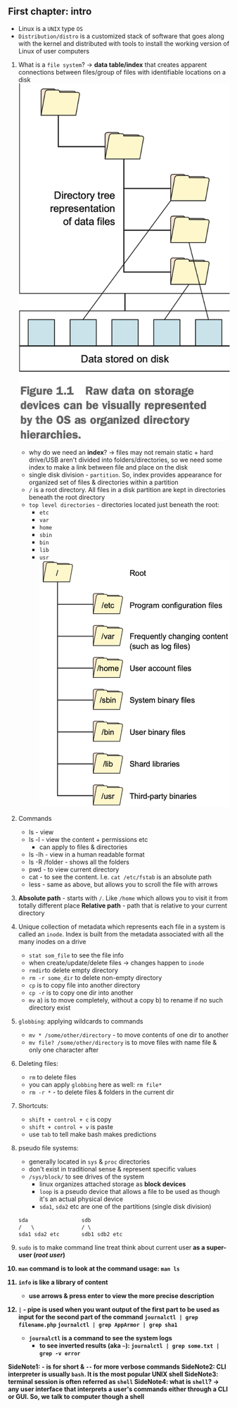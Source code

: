 <h2>First chapter: intro</h2>

- Linux is a `UNIX` type `OS`
- `Distribution/distro` is a customized stack of software that goes along with the kernel and distributed with
	tools to install the working version of Linux of user computers

1. What is a `file system`? -> **data table/index** that creates apparent connections between files/group of files
	with identifiable locations on a disk
	![Alt text](image_folder/directories.png?raw=true)
	* why do we need an **index**? -> files may not remain static + hard drive/USB aren't divided into folders/directories, so
		we need some index to make a link between file and place on the disk
	* single disk division - `partition`. So, index provides appearance for organized set of files & directories within a partition
	* `/` is a root directory. All files in a disk partition are kept in directories beneath the root directory
	* `top level directories` - directories located just beneath the root:
		- `etc`
		- `var`
		- `home`
		- `sbin`
		- `bin`
		- `lib`
		- `usr`
	![Alt text](image_folder/sub_root.png?raw=true)

2. Commands
	* ls - view
	* ls -l - view the content + permissions etc
		- can apply to files & directories
	* ls -lh - view in a human readable format
	* ls -R /folder - shows all the folders
	* pwd - to view current directory
	* cat - to see the content. I.e. `cat /etc/fstab` is an absolute path
	* less - same as above, but allows you to scroll the file with arrows

3. **Absolute path** - starts with `/`. Like `/home` which allows you to visit it from totally different place
	**Relative path** - path that is relative to your current directory

4. Unique collection of metadata which represents each file in
	a system is called an `inode`. Index is built from the metadata
	associated with all the many inodes on a drive
	* `stat som_file` to see the file info
	* when create/update/delete files -> changes happen to `inode`
	* `rmdir`to delete empty directory
	* `rm -r some_dir` to delete non-empty directory
	* `cp` is to copy file into another directory
	* `cp -r` is to copy one dir into another
	* `mv` a) is to move completely, without a copy b) to rename if no such directory exist

5. `globbing`: applying wildcards to commands
	* `mv * /some/other/directory` - to move contents of one dir to another
	* `mv file? /some/other/directory` is to move files with name file & only one character after

6. Deleting files:
	* `rm` to delete files
	* you can apply `globbing` here as well: `rm file*`
	* `rm -r *` - to delete files & folders in the current dir

7. Shortcuts:
	* `shift + control + c` is copy
	* `shift + control + v` is paste
	* use `tab` to tell make bash makes predictions

8. pseudo file systems:
	* generally located in `sys` & `proc` directories
	* don't exist in traditional sense & represent specific values
	* `/sys/block/` to see drives of the system
		- linux organizes attached storage as **block devices**
		- `loop` is a pseudo device that allows a file to be used as though it's an actual physical device
		- `sda1`, `sda2` etc are one of the partitions (single disk division)
	```
	sda 				sdb
	/   \				/ \
   sda1	sda2 etc	   sdb1 sdb2 etc	
	```
9. `sudo` is to make command line treat think about current user<b> 	as a super-user (*root user*)
10. `man` command is to look at the command usage: `man ls`
11. `info` is like a library of content
	* use arrows & press **enter** to view the more precise description
12. `|` - pipe is used when you want output of the first part
	to be used as input for the second part of the command
	`journalctl | grep filename.php`
	`journalctl | grep AppArmor | grep sha1`
	* `journalctl` is a command to see the system logs
		- to see inverted results (aka `~`): `journalctl | grep some.txt | grep -v error`


SideNote1: `-` is for short & `--` for more verbose commands
SideNote2: CLI interpreter is usually `bash`. It is the most popular UNIX shell
SideNote3: terminal session is often referred as `shell` 
SideNote4: what is `shell`? -> any user interface that interprets a user's commands either through a CLI or GUI.
	So, we talk to computer though a shell